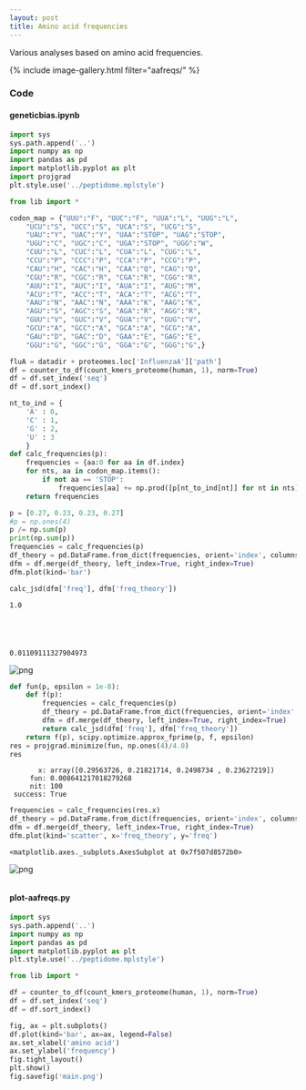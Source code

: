 ```yaml
---
layout: post
title: Amino acid frequencies
---
```


Various analyses based on amino acid frequencies.


{% include image-gallery.html filter="aafreqs/" %}

### Code 
#### geneticbias.ipynb



```python
import sys
sys.path.append('..')
import numpy as np
import pandas as pd
import matplotlib.pyplot as plt
import projgrad
plt.style.use('../peptidome.mplstyle')

from lib import *
```


```python
codon_map = {"UUU":"F", "UUC":"F", "UUA":"L", "UUG":"L",
    "UCU":"S", "UCC":"S", "UCA":"S", "UCG":"S",
    "UAU":"Y", "UAC":"Y", "UAA":"STOP", "UAG":"STOP",
    "UGU":"C", "UGC":"C", "UGA":"STOP", "UGG":"W",
    "CUU":"L", "CUC":"L", "CUA":"L", "CUG":"L",
    "CCU":"P", "CCC":"P", "CCA":"P", "CCG":"P",
    "CAU":"H", "CAC":"H", "CAA":"Q", "CAG":"Q",
    "CGU":"R", "CGC":"R", "CGA":"R", "CGG":"R",
    "AUU":"I", "AUC":"I", "AUA":"I", "AUG":"M",
    "ACU":"T", "ACC":"T", "ACA":"T", "ACG":"T",
    "AAU":"N", "AAC":"N", "AAA":"K", "AAG":"K",
    "AGU":"S", "AGC":"S", "AGA":"R", "AGG":"R",
    "GUU":"V", "GUC":"V", "GUA":"V", "GUG":"V",
    "GCU":"A", "GCC":"A", "GCA":"A", "GCG":"A",
    "GAU":"D", "GAC":"D", "GAA":"E", "GAG":"E",
    "GGU":"G", "GGC":"G", "GGA":"G", "GGG":"G",}
```


```python
fluA = datadir + proteomes.loc['InfluenzaA']['path']
df = counter_to_df(count_kmers_proteome(human, 1), norm=True)
df = df.set_index('seq')
df = df.sort_index()
```


```python
nt_to_ind = {
    'A' : 0,
    'C' : 1,
    'G' : 2,
    'U' : 3 
    }
def calc_frequencies(p):
    frequencies = {aa:0 for aa in df.index}
    for nts, aa in codon_map.items():
        if not aa == 'STOP':
            frequencies[aa] += np.prod([p[nt_to_ind[nt]] for nt in nts])
    return frequencies
```


```python
p = [0.27, 0.23, 0.23, 0.27]
#p = np.ones(4)
p /= np.sum(p)
print(np.sum(p))
frequencies = calc_frequencies(p)
df_theory = pd.DataFrame.from_dict(frequencies, orient='index', columns=['freq_theory'])
dfm = df.merge(df_theory, left_index=True, right_index=True)
dfm.plot(kind='bar')

calc_jsd(dfm['freq'], dfm['freq_theory'])
```

    1.0





    0.01109111327904973




![png](notebook_files/geneticbias_4_2.png)



```python
def fun(p, epsilon = 1e-8):
    def f(p):
        frequencies = calc_frequencies(p)
        df_theory = pd.DataFrame.from_dict(frequencies, orient='index', columns=['freq_theory'])
        dfm = df.merge(df_theory, left_index=True, right_index=True)
        return calc_jsd(dfm['freq'], dfm['freq_theory'])
    return f(p), scipy.optimize.approx_fprime(p, f, epsilon)
res = projgrad.minimize(fun, np.ones(4)/4.0)
res
```




           x: array([0.29563726, 0.21821714, 0.2498734 , 0.23627219])
         fun: 0.008641217018279268
         nit: 100
     success: True




```python
frequencies = calc_frequencies(res.x)
df_theory = pd.DataFrame.from_dict(frequencies, orient='index', columns=['freq_theory'])
dfm = df.merge(df_theory, left_index=True, right_index=True)
dfm.plot(kind='scatter', x='freq_theory', y='freq')
```




    <matplotlib.axes._subplots.AxesSubplot at 0x7f507d8572b0>




![png](notebook_files/geneticbias_6_1.png)



```python

```
#### plot-aafreqs.py

```python
import sys
sys.path.append('..')
import numpy as np
import pandas as pd
import matplotlib.pyplot as plt
plt.style.use('../peptidome.mplstyle')

from lib import *

df = counter_to_df(count_kmers_proteome(human, 1), norm=True)
df = df.set_index('seq')
df = df.sort_index()

fig, ax = plt.subplots()
df.plot(kind='bar', ax=ax, legend=False)
ax.set_xlabel('amino acid')
ax.set_ylabel('frequency')
fig.tight_layout()
plt.show()
fig.savefig('main.png')

```
